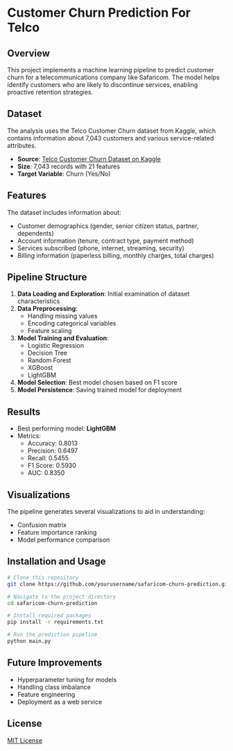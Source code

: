 # Customer Churn Prediction For Telco

## Overview
This project implements a machine learning pipeline to predict customer churn for a telecommunications company like Safaricom. The model helps identify customers who are likely to discontinue services, enabling proactive retention strategies.

## Dataset
The analysis uses the Telco Customer Churn dataset from Kaggle, which contains information about 7,043 customers and various service-related attributes.

- **Source**: [Telco Customer Churn Dataset on Kaggle](https://www.kaggle.com/datasets/blastchar/telco-customer-churn?resource=download)
- **Size**: 7,043 records with 21 features
- **Target Variable**: Churn (Yes/No)

## Features
The dataset includes information about:
- Customer demographics (gender, senior citizen status, partner, dependents)
- Account information (tenure, contract type, payment method)
- Services subscribed (phone, internet, streaming, security)
- Billing information (paperless billing, monthly charges, total charges)

## Pipeline Structure
1. **Data Loading and Exploration**: Initial examination of dataset characteristics
2. **Data Preprocessing**: 
   - Handling missing values
   - Encoding categorical variables
   - Feature scaling
3. **Model Training and Evaluation**: 
   - Logistic Regression
   - Decision Tree
   - Random Forest
   - XGBoost
   - LightGBM
4. **Model Selection**: Best model chosen based on F1 score
5. **Model Persistence**: Saving trained model for deployment

## Results
- Best performing model: **LightGBM**
- Metrics:
  - Accuracy: 0.8013
  - Precision: 0.6497
  - Recall: 0.5455
  - F1 Score: 0.5930
  - AUC: 0.8350

## Visualizations
The pipeline generates several visualizations to aid in understanding:
- Confusion matrix
- Feature importance ranking
- Model performance comparison

## Installation and Usage
```bash
# Clone this repository
git clone https://github.com/yourusername/safaricom-churn-prediction.git

# Navigate to the project directory
cd safaricom-churn-prediction

# Install required packages
pip install -r requirements.txt

# Run the prediction pipeline
python main.py
```

## Future Improvements
- Hyperparameter tuning for models
- Handling class imbalance
- Feature engineering
- Deployment as a web service

## License
[MIT License](LICENSE)
